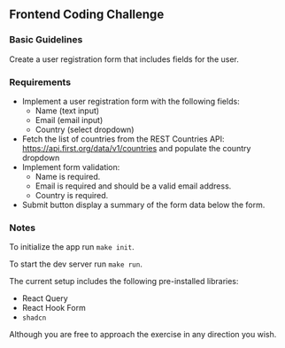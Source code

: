 ## Frontend Coding Challenge

### Basic Guidelines

Create a user registration form that includes fields for the user.

### Requirements

- Implement a user registration form with the following fields:
  - Name (text input)
  - Email (email input)
  - Country (select dropdown)
- Fetch the list of countries from the REST Countries API: https://api.first.org/data/v1/countries and populate the country dropdown
- Implement form validation:
  - Name is required.
  - Email is required and should be a valid email address.
  - Country is required.
- Submit button display a summary of the form data below the form.

### Notes

To initialize the app run `make init`.

To start the dev server run `make run`.

The current setup includes the following pre-installed libraries:

- React Query
- React Hook Form
- `shadcn`

Although you are free to approach the exercise in any direction you wish.
